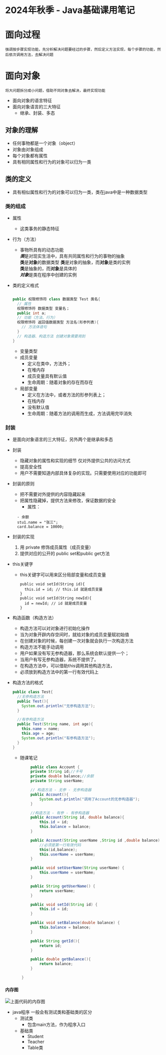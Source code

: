 <!--
 * @Description: 
 * @Author: FallCicada
 * @Date: 2024-09-06 08:38:30
 * @LastEditors: FallCicada
 * @LastEditTime: 2024-09-10 08:52:29
-->
# 2024年秋季 - Java基础课用笔记
# 面向过程
    强调按步骤实现功能，先分析解决问题要经过的步骤，然后定义方法实现，每个步骤的功能，然后依次调用方法，去解决问题
# 面向对象
    将大问题拆分成小问题，借助不同对象去解决，最终实现功能
- 面向对象的语言特征
- 面向对象语言的三大特征
  - 继承、封装、多态
## 对象的理解
  - 任何事物都是一个对象（object）
  - 对象由对象组成
  - 每个对象都有属性
  - 具有相同属性和行为的对象可以归为一类
## 类的定义
  - 具有相似属性和行为的对象可以归为一类，类在java中是一种数据类型
### 类的组成
- 属性
  - 这类事务的静态特征
- 行为（方法）
  - 事物所具有的动态功能\
***类***是对现实生活中，具有共同属性和行为的事物的抽象\
**类**是**对象**的数据类型
**类**是对象的抽象，而**对象**是类的实例\
**类**是抽象的，而**对象**是具体的\
 ***对象***是类在程序中创建的实例
- 类的定义格式
  ```java

  public 权限修饰符 class 数据类型 Test 类名{
    // 属性
    权限修饰符 数据类型 变量名；
    public int a;
    // 功能（方法、行为）
    权限修饰符 返回值数据类型 方法名(形参列表){
      // 方法体语句
    }
    // 构造器、构造方法 创建对象需要用到
  }
    ```


  - 变量类型
  - 成员变量
    - 定义在类中，方法外；
    - 在堆内存
    - 成员变量具有默认值
    - 生命周期：随着对象的存在而存在
  - 局部变量
    - 定义在方法中，或者方法的形参列表上；
    - 在栈内存
    - 没有默认值
    - 生命周期：随着方法的调用而生成，方法调用完毕消失

### 封装
  - 是面向对象语言的三大特征，另外两个是继承和多态
  - 封装 
    - 隐藏对象的属性和实现的细节 仅对外提供公共的访问方式
    - 提高安全性
    - 用户不需要知道内部具体复杂的实现。只需要使用对应的功能即可
  - 封装的原则
    - 把不需要对外提供的内容隐藏起来
    - 把属性隐藏掉，提供方法来修改，保证数据的安全
      - 属性：
    ``` 
      - 余额
      stu1.name = "张三";
      card.balance = 10000;
    ```
  - 封装的实现
    1. 用 private 修饰成员属性（成员变量）
    2. 提供对应的公开的 public set和public get方法

- this关键字
  - this关键字可以用来区分局部变量和成员变量
      ```
      public void setId(String id){
        this.id = id; // this.id 就是成员变量
      }
      public void setId(String newId){
        id = newId; // id 就是成员变量
      }
      ```

- 构造函数（构造方法）
  - 构造方法可以对对象进行初始化操作
  - 当为对象开辟内存空间时，就给对象的成员变量赋初始值
  - 在创建对象的时候，每创建一次对象就会执行一次构造方法
  - 构造方法不能手动调用
  - 用户如果没有写无参构造器，那么系统会默认提供一个；
  - 当用户有写无参构造器，系统不提供了。
  - 在构造方法中，可以借助this调用其他构造方法，
  - 必须放到构造方法中的第一行有效代码上
- 构造方法的格式
    ```java
    public class Test{
      //无参构造方法
      public Test(){
        System.out.println("无参构造方法");
      }

      //有参构造方法
      public Test(String name, int age){
        this.name = name;
        this.age = age;
        System.out.println("有参构造方法");
      }
    }
    ```

    - 随课笔记
  
    ```java
            public class Account {
            private String id;//卡号
            private double balance;//余额
            private String userName;

            // 构造方法 - 无参 - 无参构造器
            public Account(){
                System.out.println("调用了Account的无参构造器");
            }

            //构造方法 - 有参 - 有参构造器
            public Account(String id, double balance){
                this.id = id;
                this.balance = balance;
            }

            public Account(String userName ,String id ,double balance) {
                //必须是第一行有效代码
                this(id,balance);
                this.userName = userName;
            }

            public void setUserName(String userName) {
                this.userName = userName;
            }

            public String getUserName() {
                return userName;
            }

            public void setId(String id) {
                this.id = id;
            }

            public void setBalance(double balance) {
                this.balance = balance;
            }

            public String getId(){
                return id;
            } 

            public double getBalance(){
                return balance;
            }

        }
    ``` 

#### 内存图
  ![上面代码的内存图](./类内存图.png)
  
- java程序 一般会有测试类和基础类的区分
  - 测试类
    - 包含main方法，作为程序入口
  - 基础类
    - Student
    - Teacher
    - Table类
